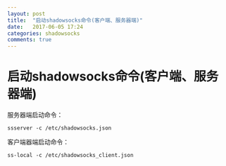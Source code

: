 ```yaml
---
layout: post
title:  "启动shadowsocks命令(客户端、服务器端)"
date:   2017-06-05 17:24
categories: shadowsocks
comments: true
---
```


# 启动shadowsocks命令(客户端、服务器端)

服务器端启动命令：

```ssserver -c /etc/shadowsocks.json```

客户端器端启动命令：

```ss-local -c /etc/shadowsocks_client.json```